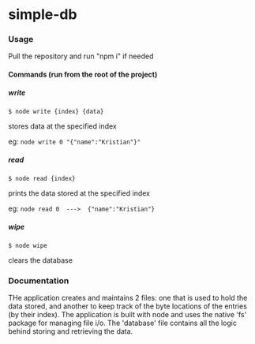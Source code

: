 # simple-db

### Usage

Pull the repository and run "npm i" if needed

#### Commands (run from the root of the project)

##### write
```$ node write {index} {data}```

stores data at the specified index

eg: ```node write 0 "{"name":"Kristian"}"```

##### read
```$ node read {index}```

prints the data stored at the specified index

eg: ```node read 0  --->  {"name":"Kristian"}```

##### wipe
```$ node wipe```

clears the database


### Documentation

THe application creates and maintains 2 files: one that is used to hold the data stored, and another to keep track of the byte locations of the entries (by their index). The application is built with node and uses the native 'fs' package for managing file i/o. The 'database' file contains all the logic behind storing and retrieving the data.  
